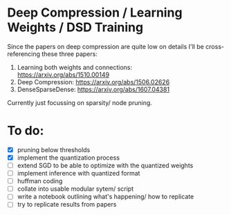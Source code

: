 # Deep Compression / Learning Weights / DSD Training 

Since the papers on deep compression are quite low on details I'll be cross-referencing these three papers:
1. Learning both weights and connections: https://arxiv.org/abs/1510.00149 
2. Deep Compression: https://arxiv.org/abs/1506.02626
3. DenseSparseDense: https://arxiv.org/abs/1607.04381

Currently just focussing on sparsity/ node pruning.

# To do:
- [x] pruning below thresholds
- [x] implement the quantization process
- [ ] extend SGD to be able to optimize with the quantized weights
- [ ] implement inference with quantized format
- [ ] huffman coding
- [ ] collate into usable modular sytem/ script
- [ ] write a notebook outlining what's happening/ how to replicate
- [ ] try to replicate results from papers
